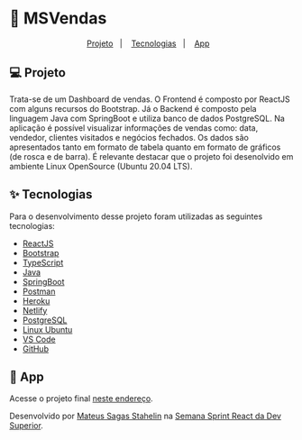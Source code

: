 # 🚀 MSVendas

<p align="center">
  <a href="#-projeto">Projeto</a>&nbsp;&nbsp;&nbsp;|&nbsp;&nbsp;&nbsp;
  <a href="#-tecnologias">Tecnologias</a>&nbsp;&nbsp;&nbsp;|&nbsp;&nbsp;&nbsp;
  <a href="#-App">App</a>&nbsp;&nbsp;&nbsp;
</p>

## 💻 Projeto

Trata-se de um Dashboard de vendas.
O Frontend é composto por ReactJS com alguns recursos do Bootstrap.
Já o Backend é composto pela linguagem Java com SpringBoot e utiliza banco de dados PostgreSQL.
Na aplicação é possível visualizar informações de vendas como: data, vendedor, clientes visitados e negócios fechados. Os dados são apresentados tanto em formato de tabela quanto em formato de gráficos (de rosca e de barra). É relevante destacar que o projeto foi desenolvido em ambiente Linux OpenSource (Ubuntu 20.04 LTS).

## ✨ Tecnologias

Para o desenvolvimento desse projeto foram utilizadas as seguintes tecnologias:

- [ReactJS](https://reactjs.org)
- [Bootstrap](https://getbootstrap.com)
- [TypeScript](https://www.typescriptlang.org/)
- [Java](https://www.java.com/pt-BR/)
- [SpringBoot](https://spring.io/projects/spring-boot)
- [Postman](https://www.postman.com/downloads/)
- [Heroku](https://dashboard.heroku.com/apps)
- [Netlify](https://www.netlify.com)
- [PostgreSQL](https://www.postgresql.org)
- [Linux Ubuntu](https://ubuntu.com)
- [VS Code](https://code.visualstudio.com/)
- [GitHub](https://github.com/)

## 🚀 App

Acesse o projeto final [neste endereço](https://msvendas.netlify.app/).

Desenvolvido por [Mateus Sagas Stahelin](https://www.linkedin.com/in/mateus-sagas-stahelin-03177275/) na [Semana Sprint React da Dev Superior](https://devsuperior.com.br/sds4-inscricao-org).
